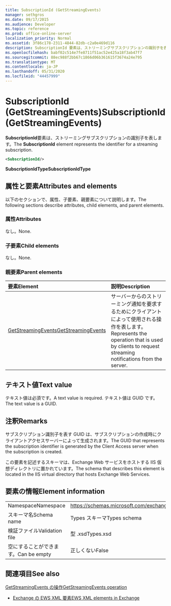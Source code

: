 ```yaml
---
title: SubscriptionId (GetStreamingEvents)
manager: sethgros
ms.date: 09/17/2015
ms.audience: Developer
ms.topic: reference
ms.prod: office-online-server
localization_priority: Normal
ms.assetid: 3f86c178-2311-4844-82db-c2a0e469d116
description: SubscriptionId 要素は、ストリーミングサブスクリプションの識別子を表します。
ms.openlocfilehash: babf02c514e7fe8711f51ac52e425a18f3ab47f7
ms.sourcegitcommit: 88ec988f2bb67c1866d06b361615f3674a24e795
ms.translationtype: MT
ms.contentlocale: ja-JP
ms.lasthandoff: 05/31/2020
ms.locfileid: "44457999"
---
```

# <a name="subscriptionid-getstreamingevents"></a><span data-ttu-id="11bf8-103">SubscriptionId (GetStreamingEvents)</span><span class="sxs-lookup"><span data-stu-id="11bf8-103">SubscriptionId (GetStreamingEvents)</span></span>

<span data-ttu-id="11bf8-104">**SubscriptionId**要素は、ストリーミングサブスクリプションの識別子を表します。</span><span class="sxs-lookup"><span data-stu-id="11bf8-104">The **SubscriptionId** element represents the identifier for a streaming subscription.</span></span> 
  
```XML
<SubscriptionId/>
```

 <span data-ttu-id="11bf8-105">**SubscriptionIdType**</span><span class="sxs-lookup"><span data-stu-id="11bf8-105">**SubscriptionIdType**</span></span>
## <a name="attributes-and-elements"></a><span data-ttu-id="11bf8-106">属性と要素</span><span class="sxs-lookup"><span data-stu-id="11bf8-106">Attributes and elements</span></span>

<span data-ttu-id="11bf8-107">以下のセクションで、属性、子要素、親要素について説明します。</span><span class="sxs-lookup"><span data-stu-id="11bf8-107">The following sections describe attributes, child elements, and parent elements.</span></span>
  
### <a name="attributes"></a><span data-ttu-id="11bf8-108">属性</span><span class="sxs-lookup"><span data-stu-id="11bf8-108">Attributes</span></span>

<span data-ttu-id="11bf8-109">なし。</span><span class="sxs-lookup"><span data-stu-id="11bf8-109">None.</span></span>
  
### <a name="child-elements"></a><span data-ttu-id="11bf8-110">子要素</span><span class="sxs-lookup"><span data-stu-id="11bf8-110">Child elements</span></span>

<span data-ttu-id="11bf8-111">なし。</span><span class="sxs-lookup"><span data-stu-id="11bf8-111">None.</span></span>
  
### <a name="parent-elements"></a><span data-ttu-id="11bf8-112">親要素</span><span class="sxs-lookup"><span data-stu-id="11bf8-112">Parent elements</span></span>

|<span data-ttu-id="11bf8-113">**要素**</span><span class="sxs-lookup"><span data-stu-id="11bf8-113">**Element**</span></span>|<span data-ttu-id="11bf8-114">**説明**</span><span class="sxs-lookup"><span data-stu-id="11bf8-114">**Description**</span></span>|
|:-----|:-----|
|[<span data-ttu-id="11bf8-115">GetStreamingEvents</span><span class="sxs-lookup"><span data-stu-id="11bf8-115">GetStreamingEvents</span></span>](getstreamingevents.md) <br/> |<span data-ttu-id="11bf8-116">サーバーからのストリーミング通知を要求するためにクライアントによって使用される操作を表します。</span><span class="sxs-lookup"><span data-stu-id="11bf8-116">Represents the operation that is used by clients to request streaming notifications from the server.</span></span>  <br/> |
   
## <a name="text-value"></a><span data-ttu-id="11bf8-117">テキスト値</span><span class="sxs-lookup"><span data-stu-id="11bf8-117">Text value</span></span>

<span data-ttu-id="11bf8-118">テキスト値は必須です。</span><span class="sxs-lookup"><span data-stu-id="11bf8-118">A text value is required.</span></span> <span data-ttu-id="11bf8-119">テキスト値は GUID です。</span><span class="sxs-lookup"><span data-stu-id="11bf8-119">The text value is a GUID.</span></span>
  
## <a name="remarks"></a><span data-ttu-id="11bf8-120">注釈</span><span class="sxs-lookup"><span data-stu-id="11bf8-120">Remarks</span></span>

<span data-ttu-id="11bf8-121">サブスクリプション識別子を表す GUID は、サブスクリプションの作成時にクライアントアクセスサーバーによって生成されます。</span><span class="sxs-lookup"><span data-stu-id="11bf8-121">The GUID that represents the subscription identifier is generated by the Client Access server when the subscription is created.</span></span>
  
<span data-ttu-id="11bf8-122">この要素を記述するスキーマは、Exchange Web サービスをホストする IIS 仮想ディレクトリに置かれています。</span><span class="sxs-lookup"><span data-stu-id="11bf8-122">The schema that describes this element is located in the IIS virtual directory that hosts Exchange Web Services.</span></span>
  
## <a name="element-information"></a><span data-ttu-id="11bf8-123">要素の情報</span><span class="sxs-lookup"><span data-stu-id="11bf8-123">Element information</span></span>

|||
|:-----|:-----|
|<span data-ttu-id="11bf8-124">Namespace</span><span class="sxs-lookup"><span data-stu-id="11bf8-124">Namespace</span></span>  <br/> |https://schemas.microsoft.com/exchange/services/2006/types  <br/> |
|<span data-ttu-id="11bf8-125">スキーマ名</span><span class="sxs-lookup"><span data-stu-id="11bf8-125">Schema name</span></span>  <br/> |<span data-ttu-id="11bf8-126">Types スキーマ</span><span class="sxs-lookup"><span data-stu-id="11bf8-126">Types schema</span></span>  <br/> |
|<span data-ttu-id="11bf8-127">検証ファイル</span><span class="sxs-lookup"><span data-stu-id="11bf8-127">Validation file</span></span>  <br/> |<span data-ttu-id="11bf8-128">型 .xsd</span><span class="sxs-lookup"><span data-stu-id="11bf8-128">Types.xsd</span></span>  <br/> |
|<span data-ttu-id="11bf8-129">空にすることができます。</span><span class="sxs-lookup"><span data-stu-id="11bf8-129">Can be empty</span></span>  <br/> |<span data-ttu-id="11bf8-130">正しくない</span><span class="sxs-lookup"><span data-stu-id="11bf8-130">False</span></span>  <br/> |
   
## <a name="see-also"></a><span data-ttu-id="11bf8-131">関連項目</span><span class="sxs-lookup"><span data-stu-id="11bf8-131">See also</span></span>



[<span data-ttu-id="11bf8-132">GetStreamingEvents の操作</span><span class="sxs-lookup"><span data-stu-id="11bf8-132">GetStreamingEvents operation</span></span>](getstreamingevents-operation.md)


- [<span data-ttu-id="11bf8-133">Exchange の EWS XML 要素</span><span class="sxs-lookup"><span data-stu-id="11bf8-133">EWS XML elements in Exchange</span></span>](ews-xml-elements-in-exchange.md)

